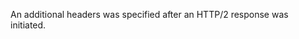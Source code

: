 
An additional headers was specified after an HTTP/2 response was initiated.

<a id="ERR_HTTP2_HEADERS_OBJECT"></a>